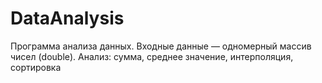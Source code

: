 # DataAnalysis
Программа анализа данных. Входные данные — одномерный массив чисел (double). Анализ: сумма, среднее значение, интерполяция, сортировка
